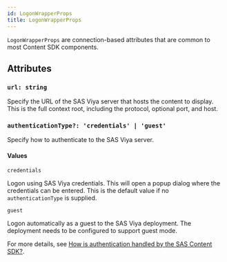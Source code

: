 ```yaml
---
id: LogonWrapperProps
title: LogonWrapperProps
---
```


`LogonWrapperProps` are connection-based attributes that are common to most Content SDK components.

## Attributes

### `url: string`

Specify the URL of the SAS Viya server that hosts the content to display. This is the full context root, including the protocol,
optional port, and host.

### `authenticationType?: 'credentials' | 'guest'`

Specify how to authenticate to the SAS Viya server.

#### Values

`credentials`

Logon using SAS Viya credentials. This will open a popup dialog where the credentials can be entered. This is the default value if no `authenticationType` is supplied.

`guest`

Logon automatically as a guest to the SAS Viya deployment. The deployment needs to be configured to support guest mode.

For more details, see [How is authentication handled by the SAS Content SDK?](faq.md).